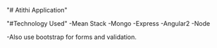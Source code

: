 "# Atithi Application" 

"#Technology Used"
-Mean Stack
-Mongo
-Express
-Angular2
-Node

-Also use bootstrap for forms and validation.

